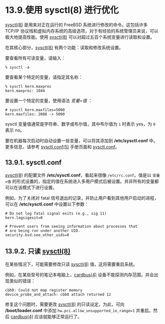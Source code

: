 # 13.9.使用 sysctl(8) 进行优化

[sysctl(8)](https://www.freebsd.org/cgi/man.cgi?query=sysctl&sektion=8&format=html) 是用来对正在运行的 FreeBSD 系统进行修改的命令。这包括许多 TCP/IP 协议栈和虚拟内存系统的高级选项，对于有经验的系统管理员来说，可以极大地提高性能。使用 [sysctl(8)](https://www.freebsd.org/cgi/man.cgi?query=sysctl&sektion=8&format=html) 可以对超过五百个系统变量进行读取和设置。

在其核心部分，[sysctl(8)](https://www.freebsd.org/cgi/man.cgi?query=sysctl&sektion=8&format=html) 有两个功能：读取和修改系统设置。

要查看所有可读变量，请输入：

```
% sysctl -a
```

要查看某个特定的变量，请指定其名称：

```
% sysctl kern.maxproc
kern.maxproc: 1044
```

要设置一个特定的变量，使用语法 _变量=值_ ：

```
# sysctl kern.maxfiles=5000
kern.maxfiles: 2088 -> 5000
```

sysctl 变量值通常是字符串、数字或布尔值，其中布尔值为 `1` 时表示 yes，为 `0` 表示 no。

要在机器每次启动时自动设置一些变量，可以将其添加到 **/etc/sysctl.conf** 中。更多信息，请参考 [sysctl.conf(5)](https://www.freebsd.org/cgi/man.cgi?query=sysctl.conf&sektion=5&format=html) 手册页面和 [sysctl.conf](https://docs.freebsd.org/en/books/handbook/book/#configtuning-sysctlconf)。

## 13.9.1. **sysctl.conf**

[sysctl(8)](https://www.freebsd.org/cgi/man.cgi?query=sysctl&sektion=8&format=html) 的配置文件 **/etc/sysctl.conf**，看起来很像 `/etc/rc.conf`。值是以 `变量=值` 的形式设置的，指定的值在系统进入多用户模式后被设置。并非所有的变量都可以在该模式下进行设置。

例如，为了关闭对 fatal 信号退出的记录，并防止用户看到其他用户启动的进程，可以在 **/etc/sysctl.conf** 中设置以下参数：

```
# Do not log fatal signal exits (e.g., sig 11)
kern.logsigexit=0

# Prevent users from seeing information about processes that
# are being run under another UID.
security.bsd.see_other_uids=0
```

## 13.9.2. 只读 [sysctl(8)](https://www.freebsd.org/cgi/man.cgi?query=sysctl&sektion=8&format=html)

在某些情况下，可能需要修改只读 [sysctl(8)](https://www.freebsd.org/cgi/man.cgi?query=sysctl&sektion=8&format=html) 值，这将需要重启系统。

例如，在某些型号的笔记本电脑上，[cardbus(4)](https://www.freebsd.org/cgi/man.cgi?query=cardbus&sektion=4&format=html) 设备不能探测内存范围，并会出现类似的错误：

```
cbb0: Could not map register memory
device_probe_and_attach: cbb0 attach returned 12
```

修复这个问题时，需要更改 [sysctl(8)](https://www.freebsd.org/cgi/man.cgi?query=sysctl&sektion=8&format=html) 的只读设定，为此，可向 **/boot/loader.conf** 中添加 `hw.pci.allow_unsupported_io_range=1` 并重启。然后 [cardbus(4)](https://www.freebsd.org/cgi/man.cgi?query=cardbus&sektion=4&format=html) 应该就能够正常运行了。